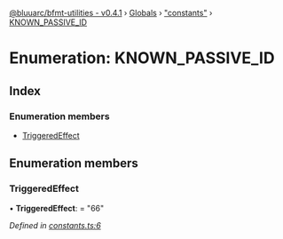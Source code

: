 [@bluuarc/bfmt-utilities - v0.4.1](../README.md) › [Globals](../globals.md) › ["constants"](../modules/_constants_.md) › [KNOWN_PASSIVE_ID](_constants_.known_passive_id.md)

# Enumeration: KNOWN_PASSIVE_ID

## Index

### Enumeration members

* [TriggeredEffect](_constants_.known_passive_id.md#triggeredeffect)

## Enumeration members

###  TriggeredEffect

• **TriggeredEffect**: = "66"

*Defined in [constants.ts:6](https://github.com/BluuArc/bfmt-utilities/blob/master/src/constants.ts#L6)*
